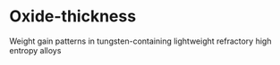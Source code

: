 # Oxide-thickness
Weight gain patterns in tungsten-containing lightweight refractory high entropy alloys
